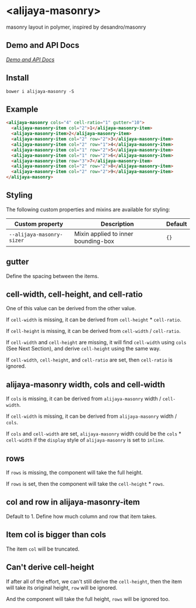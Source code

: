 # \<alijaya-masonry\>

masonry layout in polymer, inspired by desandro/masonry

## Demo and API Docs

[*Demo and API Docs*](http://alijaya.github.io/alijaya-masonry/components/alijaya-masonry/)

## Install

```
bower i alijaya-masonry -S
```

## Example

``` html
<alijaya-masonry cols="4" cell-ratio="1" gutter="10">
  <alijaya-masonry-item col="2">1</alijaya-masonry-item>
  <alijaya-masonry-item>2</alijaya-masonry-item>
  <alijaya-masonry-item col="2" row="2">3</alijaya-masonry-item>
  <alijaya-masonry-item col="2" row="1">4</alijaya-masonry-item>
  <alijaya-masonry-item col="1" row="2">5</alijaya-masonry-item>
  <alijaya-masonry-item col="1" row="2">6</alijaya-masonry-item>
  <alijaya-masonry-item row="3">7</alijaya-masonry-item>
  <alijaya-masonry-item col="2" row="2">8</alijaya-masonry-item>
  <alijaya-masonry-item col="2" row="2">9</alijaya-masonry-item>
</alijaya-masonry>
```

## Styling

The following custom properties and mixins are available for styling:

Custom property | Description | Default
----------------|-------------|----------
`--alijaya-masonry-sizer` | Mixin applied to inner bounding-box | `{}`

## gutter

Define the spacing between the items.

## cell-width, cell-height, and cell-ratio

One of this value can be derived from the other value.

If `cell-width` is missing, it can be derived from `cell-height` * `cell-ratio`.

If `cell-height` is missing, it can be derived from `cell-width` / `cell-ratio`.

If `cell-width` and `cell-height` are missing, it will find `cell-width` using `cols`
(See Next Section), and derive `cell-height` using the same way.

If `cell-width`, `cell-height`, and `cell-ratio` are set, then `cell-ratio` is ignored.

## alijaya-masonry width, cols and cell-width

If `cols` is missing, it can be derived from `alijaya-masonry` width / `cell-width`.

If `cell-width` is missing, it can be derived from `alijaya-masonry` width / `cols`.

If `cols` and `cell-width` are set, `alijaya-masonry` width could be the
`cols` * `cell-width` if the `display` style of `alijaya-masonry` is set to `inline`.

## rows

If `rows` is missing, the component will take the full height.

If `rows` is set, then the component will take the `cell-height` * `rows`.

## col and row in alijaya-masonry-item

Default to 1. Define how much column and row that item takes.

## Item col is bigger than cols

The item `col` will be truncated.

## Can't derive cell-height

If after all of the effort, we can't still derive the `cell-height`, then the
item will take its original height, `row` will be ignored.

And the component will take the full height, `rows` will be ignored too.

